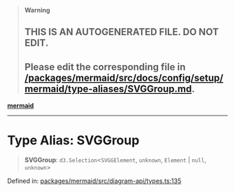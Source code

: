 > **Warning**
>
> ## THIS IS AN AUTOGENERATED FILE. DO NOT EDIT.
>
> ## Please edit the corresponding file in [/packages/mermaid/src/docs/config/setup/mermaid/type-aliases/SVGGroup.md](../../../../../packages/mermaid/src/docs/config/setup/mermaid/type-aliases/SVGGroup.md).

[**mermaid**](../../README.md)

---

# Type Alias: SVGGroup

> **SVGGroup**: `d3.Selection`<`SVGGElement`, `unknown`, `Element` | `null`, `unknown`>

Defined in: [packages/mermaid/src/diagram-api/types.ts:135](https://github.com/mermaid-js/mermaid/blob/master/packages/mermaid/src/diagram-api/types.ts#L135)
